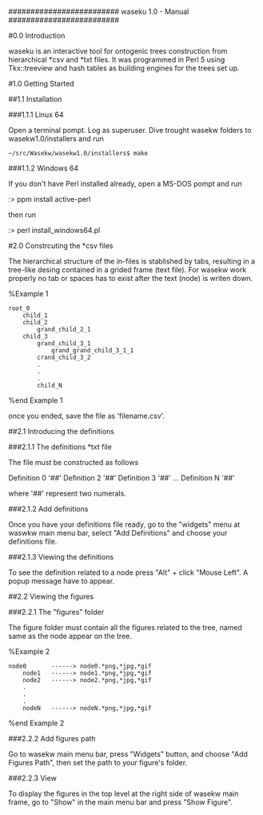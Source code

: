 ######################### waseku 1.0 - Manual #########################

#0.0 Introduction

waseku is an interactive tool for ontogenic trees construction 
from hierarchical *csv and *txt files. It was programmed in Perl 5
using Tkx::treeview and hash tables as building engines for the trees 
set up. 

#1.0 Getting Started

##1.1 Installation

###1.1.1 Linux 64

Open a terminal pompt. Log as superuser. Dive trought wasekw folders
to wasekw1.0/installers and run

```console
~/src/Wasekw/wasekw1.0/installers$ make
```

###1.1.2 Windows 64

If you don't have Perl installed already, open a MS-DOS pompt and run

:\> ppm install active-perl

then run

:\> perl install_windows64.pl

#2.0 Constrcuting the *csv files

The hierarchical structure of the in-files is stablished by tabs,
resulting in a tree-like desing contained in a grided frame (text file).
For wasekw work properly no tab or spaces has to exist after
the text (node) is writen down.


%Example 1
```text_editor
root_0
	child_1
	child_2
		grand_child_2_1
	child_3
		grand_child_3_1
			grand_grand_child_3_1_1
		crand_child_3_2
        .
        .
        .
        child_N
```
%end Example 1

once you ended, save the file as 'filename.csv'.

##2.1 Introducing the definitions

###2.1.1 The definitions *txt file

The file must be constructed as follows

Definition 0
'##'
Definition 2
'##'
Definition 3
'##'
...
Definition N
'##'

where '##' represent two numerals.

###2.1.2 Add definitions

Once you have your definitions file ready, go to the 
"widgets" menu at waswkw main menu bar, select "Add Definitions"
and choose your definitions file.

###2.1.3 Viewing the definitions

To see the definition related to a node press "Alt" + click "Mouse Left".
A popup message have to appear.

##2.2 Viewing the figures

###2.2.1 The "figures" folder

The figure folder must contain all the figures related to the tree,
named same as the node appear on the tree.

%Example 2
```
node0		------> node0.*png,*jpg,*gif
	node1   ------> node1.*png,*jpg,*gif
	node2   ------> node2.*png,*jpg,*gif
	.
	.
	.
	nodeN   ------> nodeN.*png,*jpg,*gif
```
%end Example 2

###2.2.2 Add figures path

Go to wasekw main menu bar, press "Widgets" button, and choose "Add Figures Path",
then set the path to your figure's folder.

###2.2.3 View

To display the figures in the top level at the right side of wasekw main frame,
go to "Show" in the main menu bar and press "Show Figure".

